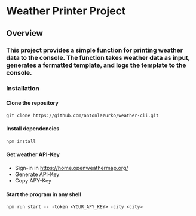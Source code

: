 # Weather Printer Project
## Overview
### This project provides a simple function for printing weather data to the console. The function takes weather data as input, generates a formatted template, and logs the template to the console.

### Installation

#### Clone the repository
`git clone https://github.com/antonlazurko/weather-cli.git`


#### Install dependencies
`npm install`

#### Get weather API-Key
* Sign-in in https://home.openweathermap.org/
* Generate API-Key
* Copy APY-Key

#### Start the program in any shell
`npm run start -- -token <YOUR_APY_KEY> -city <city>`
